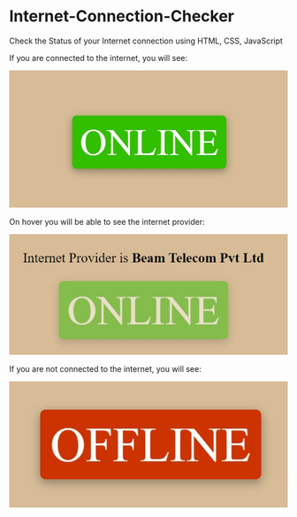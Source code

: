 # Internet-Connection-Checker

Check the Status of your Internet connection using HTML, CSS, JavaScript

If you are connected to the internet, you will see:

![](online.jpeg)

On hover you will be able to see the internet provider:

![](internetprovider.jpeg)

If you are not connected to the internet, you will see:

![](offline.jpeg)
